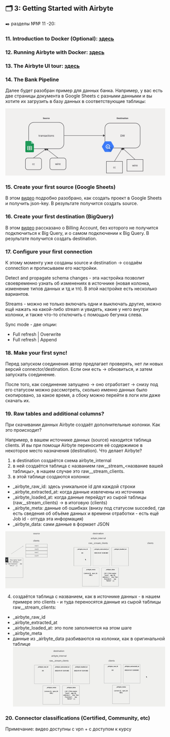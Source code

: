 ## 🗂️ 3: Getting Started with Airbyte
✒️ разделы №№ 11 -20:

### 11. Introduction to Docker (Optional): [здесь](https://github.com/Malakhova-Natalya/IT_courses/blob/main/The%20Complete%20Hands-on%20Introduction%20to%20Airbyte/03_Getting%20Started%20with%20Airbyte/11.%20Introduction%20to%20Docker%20(Optional)/README.md)


### 12. Running Airbyte with Docker: [здесь](https://github.com/Malakhova-Natalya/IT_courses/blob/main/The%20Complete%20Hands-on%20Introduction%20to%20Airbyte/03_Getting%20Started%20with%20Airbyte/12.%20Running%20Airbyte%20with%20Docker/README.md)


### 13. The Airbyte UI tour: [здесь](https://github.com/Malakhova-Natalya/IT_courses/blob/main/The%20Complete%20Hands-on%20Introduction%20to%20Airbyte/03_Getting%20Started%20with%20Airbyte/13.%20The%20Airbyte%20UI%20tour/README.md)

### 14. The Bank Pipeline

Далее будет разобран пример для данных банка. Например, у вас есть две страницы документа в Google Sheets с разными данными и вы хотите их загрузить в базу данных в соответствующие таблицы:

![cover](https://github.com/Malakhova-Natalya/IT_courses/blob/main/The%20Complete%20Hands-on%20Introduction%20to%20Airbyte/44%20-%20from%20Google%20Sheets%20to%20DW.png)

### 15. Create your first source (Google Sheets)

В этом [видео](https://www.udemy.com/course/the-complete-hands-on-introduction-to-airbyte/learn/lecture/40239172#content) подробно разобрано, как создать проект в Google Sheets и получить json-key. В результате получится создать source.
 
### 16. Create your first destination (BigQuery)

 В этом [видео](https://www.udemy.com/course/the-complete-hands-on-introduction-to-airbyte/learn/lecture/40239174#content) рассказано о Billing Account, без которого не получится подключиться к Big Query, и о самом подключении к Big Query. В результате получится создать destination.

### 17. Configure your first connection

К этому моменту уже созданы source и destination → создаём connection и прописываем его настройки.

Detect and propagate schema changes - эта настройка позволит своевременно узнать об изменениях в источнике (новая колонка, изменение типов данных и тд и тп). В этой настройке есть несколько вариантов.

Streams - можно не только включать одни и выключать другие, можно ещё нажать на какой-либо stream и увидеть, какие у него внутри колонки, и также что-то отключить с помощью бегунка слева.

Sync mode - две опции:

- Full refresh | Overwrite
- Full refresh | Append

### 18. Make your first sync!

Перед запуском соединения автор предлагает проверять, нет ли новых версий connector/destination. Если они есть → обновиться, и затем запускать соединение.

После того, как соединение запущено → оно отработает → снизу под его статусом можно рассмотреть, сколько именно данных было скопировано, за какое время, а сбоку можно перейти в логи или даже скачать их.

### 19. Raw tables and additional columns?

При скачивании данных Airbyte создаёт дополнительные колонки. Как это происходит?

Например, в вашем источнике данных (source) находится таблица clients. И вы при помощи Airbyte переносите её содержимое в некоторое место назначения (destination). Что делает Airbyte?
1. в destination создаётся схема airbyte_internal
2. в ней создаётся таблица с названием raw__stream_<название вашей таблицы>, в нашем случае это raw__stream_clients.
3. в этой таблице создаются колонки:
 - _airbyte_raw_id: здесь уникальное id для каждой строки
 - _airbyte_extracted_at: когда данные извлечены из источника
 - _airbyte_loaded_at: когда данные перейдут из сырой таблицы (raw__stream_clients) → в итоговую (clients)
 - _airbyte_meta: данные об ошибках (внизу под статусом succeded, где есть сведения об объёме данных и времени отработки - есть ещё Job id - оттуда эта информация)
 - _airbyte_data: сами данные в формает JSON
   
![cover](https://github.com/Malakhova-Natalya/IT_courses/blob/main/The%20Complete%20Hands-on%20Introduction%20to%20Airbyte/45%20-%20raw%20tables.png)   

4. создаётся таблица с названием, как в источнике данных - в нашем примере это clients - и туда переносятся данные из сырой таблицы raw__stream_clients:
 - _airbyte_raw_id
 - _airbyte_extracted_at
 - _airbyte_loaded_at: это поле заполняется на этом шаге
 - _airbyte_meta
 - данные из _airbyte_data разбиваются на колонки, как в оригинальной таблице
![cover](https://github.com/Malakhova-Natalya/IT_courses/blob/main/The%20Complete%20Hands-on%20Introduction%20to%20Airbyte/46%20-%20raw%20tables%20progress.png)


### 20. Connector classifications (Certified, Community, etc)

Примечание: видео доступны с vpn + с доступом к курсу
